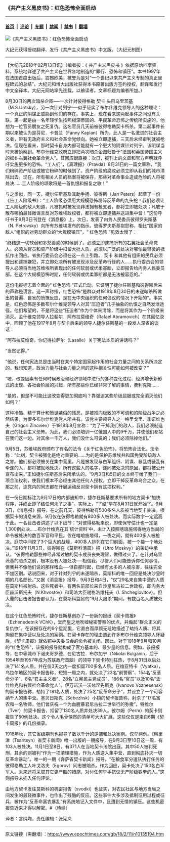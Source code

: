 ### 《共产主义黑皮书》：红色恐怖全面启动

---

#### [首页](../../../..?n10135194) &nbsp;|&nbsp; [评论](../../../../../epoch-comment?n10135194) &nbsp;|&nbsp; [专题](../../../../../epoch-special?n10135194) &nbsp;|&nbsp; [禁闻](../../../../../epoch-news?n10135194) &nbsp;|&nbsp; [禁书](../../../../../books?n10135194) &nbsp;|&nbsp; [翻墙](https://github.com/gfw-breaker/nogfw/blob/master/README.md?n10135194)


<div><img alt="《共产主义黑皮书》：红色恐怖全面启动" class="attachment-djy_600_400 size-djy_600_400 wp-post-image" src="https://i.epochtimes.com/assets/uploads/2017/12/dcbb5ad1ea37934a168afd29d68d142e-600x400.jpg"/>
<div class="caption">
 <p>
  大纪元获得授权翻译、发行《共产主义黑皮书》中文版。（大纪元制图）
 </p>
</div></div><hr/><div class="post_content" id="artbody" itemprop="articleBody">
 <!-- article content begin -->
 <p>
  【大纪元2018年02月13日讯】（编者按：《
  <ok href="https://www.epochtimes.com/gb/tag/%E5%85%B1%E4%BA%A7%E4%B8%BB%E4%B9%89%E9%BB%91%E7%9A%AE%E4%B9%A6.html">
   共产主义黑皮书
  </ok>
  》依据原始档案资料，系统地详述了共产主义在世界各地制造的“罪行、恐怖和镇压”。本书1997年在法国首度出版后，震撼欧美，被誉为是对“一个世纪以来共产主义专制的真正里程碑式的总结”。大纪元和博大出版社获得本书原著出版方签约授权，翻译和发行中文全译本。大纪元网站率先连载，以飨读者。文章标题为编者所加。）
 </p>
 <p>
  8月30日的两次暗杀企图──一次针对彼得格勒
  <ok href="https://www.epochtimes.com/gb/tag/%E5%A5%91%E5%8D%A1.html">
   契卡
  </ok>
  头目乌里茨基（M.S.Uritsky），另一次针对列宁──似乎证实了布尔什维克领导人的这种理论：一个真正的阴谋正威胁到他们的存在。事实上，现在看来这两起事件之间没有关联。第一起是由一名年轻学生按照根深蒂固的、平民革命恐怖之传统所实施的。他想为一位官员朋友之死复仇。这名官员几天前被彼得格勒契卡所杀。第二起事件长期以来被认为是芬尼．卡普兰（Fanny Kaplan）所为。此人是一名激进的社会主义者，带有无政府主义和社会革命党倾向。她被立即逮捕，三天后未经审判就被枪决。但现在看来，那时契卡自身内部可能就有一个更大的阴谋针对列宁。该阴谋当时未被侦察到。布尔什维克政府立即把两次暗杀企图归咎于“法国和英国帝国主义的奴仆右翼社会革命党人”。其回应很直接：次日，报刊上的文章和官方声明就呼吁实施更多的恐怖。“工人们”，《真理报》（Pravda）8月31日的一篇文章称，“我们粉碎资产阶级或被它粉碎的时候到了。资产阶级的腐败必须立即从我们的城市清除出去。现在，所有相关人员的档案将被保存，那些对革命事业造成危险的人将被处决……工人阶级的颂歌将是一首仇恨和报复之歌！”
 </p>
 <p>
  与之类似，同一天，捷尔任斯基及其助手扬．彼得斯（Jan Peters）起草了一份《告工人阶级书》：“工人阶级必须用大规模恐怖粉碎反革命的九头蛇！我们必须让工人阶级的敌人知道，凡被抓时被发现非法拥有枪支者，都将立即被处决；凡敢于散布哪怕最轻微谣言反对苏维埃政权者，都将被立即逮捕并送进集中营！”这份呼吁书于9月3日刊登在《消息报》上。次日，发表了内务人民委员彼得罗夫斯基（N. Petrovsky）向所有苏维埃发布的指示。彼得罗夫斯基抱怨称，相比“国家的敌人”组织的对劳动群众的“大规模镇压”，“
  <ok href="https://www.epochtimes.com/gb/tag/%E7%BA%A2%E8%89%B2%E6%81%90%E6%80%96.html">
   红色恐怖
  </ok>
  ”见效太慢了：
 </p>
 <p>
  “终结这一切软弱和多愁善感的时候到了。必须立即逮捕所有的右翼社会革命党人。必须从官员和资产阶级中扣留大批人质。必须以广泛的处决对哪怕最轻微的抵抗作出回应。省执行委员会必须在这一点上引路。
  <ok href="https://www.epochtimes.com/gb/tag/%E5%A5%91%E5%8D%A1.html">
   契卡
  </ok>
  和其他有组织的民兵必须搜出和逮捕嫌犯，并立即处决所有被发现涉及反革命行径的人……执行委员会的领导人必须将当地苏维埃所表现出的任何软弱或优柔寡断，立即报告给内务人民委员部。在这个大规模恐怖时期，任何软弱或优柔寡断都是无法被容忍的。”
 </p>
 <p>
  这份电报标志着全面的“
  <ok href="https://www.epochtimes.com/gb/tag/%E7%BA%A2%E8%89%B2%E6%81%90%E6%80%96.html">
   红色恐怖
  </ok>
  ”正式启动。它证明了捷尔任斯基和彼得斯后来的声称是谎言。这一声称指，红色恐怖“是群众对1918年8月30日的未遂暗杀所做出的普遍、自发的愤慨反应，是在无中央组织的任何倡议的情况下开始的”。事实是，红色恐怖是多数布尔什维克领导人对其“压迫者”几乎抽象的仇恨之自然发泄途径。他们希望的，不是将这些“压迫者”作为个体来清除，而是将其作为一个阶级来消灭。孟什维克领导人拉斐尔．阿布拉莫维奇（Rafael Abramovich）在其回忆录中，回顾了他在1917年8月与契卡后来的领导人捷尔任斯基的一段发人深省的谈话：
 </p>
 <p>
  “阿布拉莫维奇，你记得拉萨尔（Lasalle）关于宪法本质的讲话吗？”
 </p>
 <p>
  “当然记得。”
 </p>
 <p>
  “他说，任何宪法总是由当时在某个特定国家起作用的社会力量之间的关系所决定的。我想知道，政治力量与社会力量之间的这种相关性可能如何被改变？”
 </p>
 <p>
  “嗯，改变因素有任何时候政治和经济领域中进行的各种变化过程、经济增长新形式的出现、各社会阶层的兴起，所有那些你已经非常了解的事情，费利克斯……
 </p>
 <p>
  “是的，但是不可能比这改变得更加彻底吗？靠强迫某些阶级屈服或完全消灭他们如何？”
 </p>
 <p>
  这种冷酷、精于算计和愤世嫉俗的残忍，是被推向极致的不可调和的阶级战争之必然结果，为很多布尔什维克党人所共有。该党主要领导人之一格里戈里．季诺维也夫（Grigori Zinoviev）于1918年9月宣称：“为了干掉我们的敌人，我们必须制造自己的社会主义恐怖。为此，我们必须培训一亿俄国人中的9千万，并使他们都站在我们这一边。对其余一千万人，我们没什么可说的；我们必须除掉他们。”
 </p>
 <p>
  9月5日，苏维埃政府颁布了有名的法令《关于红色恐怖》，将恐怖合法化。法令称：“此刻，契卡被强化是绝对重要的……为的是保护苏维埃共和国免受阶级敌人之害。他们都必须被关在集中营里。凡是被发现与白军组织、阴谋、暴乱或骚乱有牵连的人，都将被就地处决。所有这些人的名字，连同被处决的原因，都将被公开宣布出来。”正如捷尔任斯基后来所承认的，“9月3日和5日的文本终于给了我们一项合法权利，使我们根本不必经由其他任何人授权，立即干掉反革命乌合之众。在那之前，连党内的同志都在开展运动反对契卡拥有这项权利。”
 </p>
 <p>
  在一份日期标注为9月17日的内部通知中，捷尔任斯基要求所有的地方契卡“加快程序，并终止即了结任何未了之事”。实际上，“了结”早在8月31日就开始了。9月3日，《消息报》报导，在之前几天，彼得格勒有500多名人质被当地契卡处决。根据契卡的消息来源，9月仅在彼得格勒就有800多人被处决。而实际数字一定远高于此。一名目击者讲述了以下细节：“对彼得格勒来说，即使保守估计也一定是1,300例处决……布尔什维克在其‘统计资料’中，未计入按照喀琅施塔得地方当局的命令被处决的数百军官和平民。仅在喀琅施塔得，一夜之间，就有400多人被枪决。庭院中间挖了3个巨大的战壕，400多人排列在它们前面，被一个接一个地处决。”1918年11月3日，彼得斯在《莫斯科清晨》报（Utro Moskvy）的采访中承认，“彼得格勒那些神经非常过敏的契卡成员丧失理智，做得过火了。在针对乌里茨基的暗杀之前，根本没有人被处决──相信我，尽管人们可能告诉你任何事情，但我并不像他们说的那样嗜血──但自那时起，已经有太多的人被杀害，往往完全不加区别。话说回来，对于针对列宁的未遂暗杀，莫斯科的唯一回应是处决沙皇时期的几名部长。”又据《消息报》报导，9月3日和4日，“仅”29名来自集中营的人质在莫斯科被射杀。这些死者中，有两名前部长来自沙皇尼古拉二世政权，即内务大臣赫沃斯托夫（N.Khvostov）和司法大臣谢格洛维托夫（I. Shcheglovitov）。但大量的目击者报告都认为，在莫斯科监狱的“9月大屠杀”期间，有数百名人质被处决。
 </p>
 <p>
  在这个红色恐怖时代，捷尔任斯基创办了一份新的报纸《契卡周报》（Ezhenedetnik VChK），堂而皇之地吹嘘秘密警察的优点，并煽起“群众正义的复仇欲”。在该报存在的6个星期里，它直白而厚颜无耻地描述了劫持人质、将其拘留在集中营以及处决的案例。在契卡存在的理由遭到许多布尔什维克领导人怀疑后，《契卡周报》就依照中央委员会的命令被关闭。因此，对于1918年9月和10月的“红色恐怖”，该报的报导就构成了官方基本的、最少量的信息。例如，该报报导，在中等城市下诺夫哥罗德，在尼古拉．布尔加宁（Nikolai Bulganin，后于1954年至1957年成为苏联政府首脑）的领导下契卡特别狂热，于8月31日以后处决了141名人质，并在仅3天之内一度扣留700多名人质。在维亚特卡（Vyatka），乌拉尔地区的契卡报告称，短短一周之内，就处决了23名“前警察”、154名“反革命分子”、8名“君主主义者”、28名“立宪民主党成员”、186名“官员”以及10名“孟什维克和右翼社会革命党人”。伊万诺沃一沃兹涅先斯克（Ivanovo Voznesensk）的契卡报告称，劫持了181名人质，处决了25名“反革命分子”，并设立了一个可容纳千人的集中营。塞贝日斯克（Sebezhsk）小镇的契卡报告称，射杀了“17名富农和一名牧师，他们曾庆祝一个为血腥暴君尼古拉二世举行的弥撒”。特维尔（Tver）的契卡报告，扣留了130名人质并处决39人。彼尔姆（Perm）的契卡则报告了50例处决。这个令人毛骨悚然的清单可大大扩展。这些仅仅是来自6期《契卡周报》的几份摘录。
 </p>
 <p>
  1918年秋，其它省级期刊也报导了数以千计的逮捕和处决案例。仅举两例。《察里津（Tsaritsyn）省契卡新闻》唯一出版的一期报导，在9月3日至10日这一周，有103人被处决。11月1日至8日，有371人在当地契卡法院出庭。其中50人被判死刑，其余的则被判“作为一项清理措施，作为人质送入集中营，直到彻底扑灭一切反革命暴动”。唯一的一期《奔萨省契卡新闻》报导，“在粮食军分遣队执行任务的彼得格勒工人叶戈洛夫（Egorov）同志被暗杀。作为回应，契卡处决了150名白军军人。未来还将采取其它更严酷的措施，对付任何举手抗议无产阶级铁拳的人。”这则报导未插入任何评论。
 </p>
 <p>
  由地方契卡发往莫斯科的机密报告（svodki）也证实，对农民社区与地方当局之间发生的最轻微事件，也作出了残酷的反应。这些事件大多涉及抵制征用过程或征兵，被作为“反革命富农暴乱”有系统地记入文件中，且遭到无情的镇压。这些机密报告近来才得以解密。#（待续）
 </p>
 <p>
  译者：言纯均，责任编辑：张宪义
 </p>
 <!-- article content end -->
 <div id="below_article_ad">
 </div>
</div>


---

原文链接（需翻墙）：https://www.epochtimes.com/gb/18/2/11/n10135194.htm